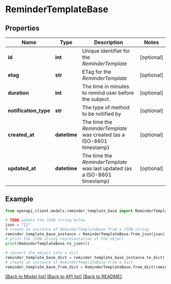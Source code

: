 # ReminderTemplateBase


## Properties

Name | Type | Description | Notes
------------ | ------------- | ------------- | -------------
**id** | **int** | Unique identifier for the *ReminderTemplate* | [optional] 
**etag** | **str** | ETag for the *ReminderTemplate* | [optional] 
**duration** | **int** | The time in minutes to remind user before the subject. | [optional] 
**notification_type** | **str** | The type of method to be notified by | [optional] 
**created_at** | **datetime** | The time the *ReminderTemplate* was created (as a ISO-8601 timestamp) | [optional] 
**updated_at** | **datetime** | The time the *ReminderTemplate* was last updated (as a ISO-8601 timestamp) | [optional] 

## Example

```python
from openapi_client.models.reminder_template_base import ReminderTemplateBase

# TODO update the JSON string below
json = "{}"
# create an instance of ReminderTemplateBase from a JSON string
reminder_template_base_instance = ReminderTemplateBase.from_json(json)
# print the JSON string representation of the object
print(ReminderTemplateBase.to_json())

# convert the object into a dict
reminder_template_base_dict = reminder_template_base_instance.to_dict()
# create an instance of ReminderTemplateBase from a dict
reminder_template_base_from_dict = ReminderTemplateBase.from_dict(reminder_template_base_dict)
```
[[Back to Model list]](../README.md#documentation-for-models) [[Back to API list]](../README.md#documentation-for-api-endpoints) [[Back to README]](../README.md)


